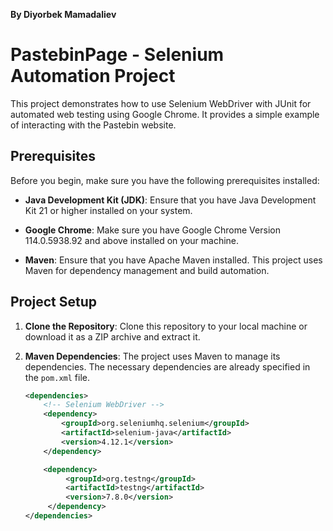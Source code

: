 **By Diyorbek Mamadaliev**

# PastebinPage - Selenium Automation Project

This project demonstrates how to use Selenium WebDriver with JUnit for automated web testing using Google Chrome. It provides a simple example of interacting with the Pastebin website.

## Prerequisites

Before you begin, make sure you have the following prerequisites installed:

- **Java Development Kit (JDK)**: Ensure that you have Java Development Kit 21 or higher installed on your system.

- **Google Chrome**: Make sure you have Google Chrome Version 114.0.5938.92 and above installed on your machine.

- **Maven**: Ensure that you have Apache Maven installed. This project uses Maven for dependency management and build automation.

## Project Setup

1. **Clone the Repository**: Clone this repository to your local machine or download it as a ZIP archive and extract it.

2. **Maven Dependencies**: The project uses Maven to manage its dependencies. The necessary dependencies are already specified in the `pom.xml` file.

   ```xml
   <dependencies>
       <!-- Selenium WebDriver -->
       <dependency>
           <groupId>org.seleniumhq.selenium</groupId>
           <artifactId>selenium-java</artifactId>
           <version>4.12.1</version>
       </dependency>

       <dependency>
            <groupId>org.testng</groupId>
            <artifactId>testng</artifactId>
            <version>7.8.0</version>
        </dependency>
   </dependencies>
